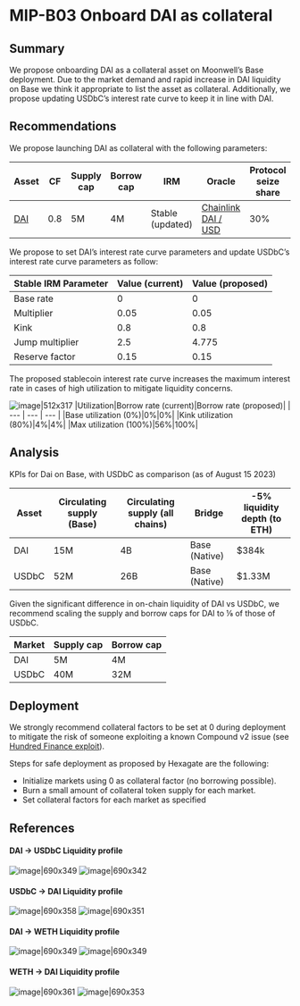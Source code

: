 # MIP-B03 Onboard DAI as collateral
## Summary

We propose onboarding DAI as a collateral asset on Moonwell’s Base deployment. Due to the market demand and rapid increase in DAI liquidity on Base we think it appropriate to list the asset as collateral. Additionally, we propose updating USDbC’s interest rate curve to keep it in line with DAI.

## Recommendations

We propose launching DAI as collateral with the following parameters:

|Asset|CF|Supply cap|Borrow cap|IRM|Oracle|Protocol seize share|
| --- | --- | --- | --- | --- | --- | --- |
|[DAI](https://basescan.org/token/0x50c5725949a6f0c72e6c4a641f24049a917db0cb)|0.8|5M|4M|Stable (updated)|[Chainlink DAI / USD](https://basescan.org/address/0x591e79239a7d679378eC8c847e5038150364C78F)|30%|

We propose to set DAI’s interest rate curve parameters and update USDbC’s interest rate curve parameters as follow:

|Stable IRM Parameter|Value (current)|Value (proposed)|
| --- | --- | --- |
|Base rate|0|0|
|Multiplier|0.05|0.05|
|Kink|0.8|0.8|
|Jump multiplier|2.5|4.775|
|Reserve factor|0.15|0.15|

The proposed stablecoin interest rate curve increases the maximum interest rate in cases of high utilization to mitigate liquidity concerns.

![image|512x317](upload://1maSI7Qq6M2fzraCNS0A0ZqP0dJ.png)
|Utilization|Borrow rate (current)|Borrow rate (proposed)|
| --- | --- | --- |
|Base utilization (0%)|0%|0%|
|Kink utilization (80%)|4%|4%|
|Max utilization (100%)|56%|100%|

## Analysis

KPIs for Dai on Base, with USDbC as comparison (as of August 15 2023)

|Asset|Circulating supply (Base)|Circulating supply (all chains)|Bridge|-5% liquidity depth (to ETH)|
| --- | --- | --- | --- | --- |
|DAI|15M|4B|Base (Native)|$384k|
|USDbC|52M|26B|Base (Native)|$1.33M|

Given the significant difference in on-chain liquidity of DAI vs USDbC, we recommend scaling the supply and borrow caps for DAI to ⅛ of those of USDbC.

|Market|Supply cap|Borrow cap|
| --- | --- | --- |
|DAI|5M|4M|
|USDbC|40M|32M|

## Deployment

We strongly recommend collateral factors to be set at 0 during deployment to mitigate the risk of someone exploiting a known Compound v2 issue (see [Hundred Finance exploit](https://www.comp.xyz/t/hundred-finance-exploit-and-compound-v2/4266)).

Steps for safe deployment as proposed by Hexagate are the following:

* Initialize markets using 0 as collateral factor (no borrowing possible).
* Burn a small amount of collateral token supply for each market.
* Set collateral factors for each market as specified

## References

#### DAI → USDbC Liquidity profile
![image|690x349](upload://SsLA7HIMQapJ4G7kFbduXdvi5q.png)
![image|690x342](upload://4Tb3smfhyrUHe1MyFBLbolRfhvf.png)

#### USDbC  → DAI Liquidity profile 
![image|690x358](upload://jhlWXfSAmItIayjOZUx1QHICvVA.png)
![image|690x351](upload://x6pqHAPmjiTxXgQlRZNJU2pJ3Ga.png)

#### DAI → WETH Liquidity profile
![image|690x349](upload://vW9kzTdJvQFXtLXDQUU5xDvrZ2g.png)
![image|690x349](upload://wTEYGrWRA9Mupn9nMDrTAmcPPkJ.png)

#### WETH → DAI Liquidity profile
![image|690x361](upload://x1MBKMPXmvi10P7xEW5A2jz7gUl.png)
![image|690x353](upload://wk93EJ4brzWl9Va5bmWaENQnxdI.png)
